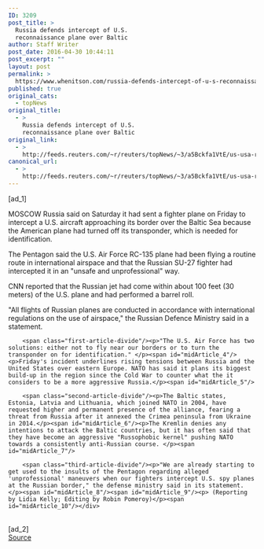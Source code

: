 ```yaml
---
ID: 3209
post_title: >
  Russia defends intercept of U.S.
  reconnaissance plane over Baltic
author: Staff Writer
post_date: 2016-04-30 10:44:11
post_excerpt: ""
layout: post
permalink: >
  https://www.whenitson.com/russia-defends-intercept-of-u-s-reconnaissance-plane-over-baltic/
published: true
original_cats:
  - topNews
original_title:
  - >
    Russia defends intercept of U.S.
    reconnaissance plane over Baltic
original_link:
  - >
    http://feeds.reuters.com/~r/reuters/topNews/~3/a5Bckfa1VtE/us-usa-russia-fighters-idUSKCN0XR07V
canonical_url:
  - >
    http://feeds.reuters.com/~r/reuters/topNews/~3/a5Bckfa1VtE/us-usa-russia-fighters-idUSKCN0XR07V
---
```

 [ad_1]
<br><div id="articleText">
<span id="midArticle_start"/>

<span class="focusParagraph" readability="5"><p><span class="articleLocation">MOSCOW</span> Russia said on Saturday it had sent a fighter plane on Friday to intercept a U.S. aircraft approaching its border over the Baltic Sea because the American plane had turned off its transponder, which is needed for identification.</p></span><span id="midArticle_0"/><p>The Pentagon said the U.S. Air Force RC-135 plane had been flying a routine route in international airspace and that the Russian SU-27 fighter had intercepted it in an "unsafe and unprofessional" way. </p><span id="midArticle_1"/><p>CNN reported that the Russian jet had come within about 100 feet (30 meters) of the U.S. plane and had performed a barrel roll.</p><span id="midArticle_2"/><p>"All flights of Russian planes are conducted in accordance with international regulations on the use of airspace," the Russian Defence Ministry said in a statement. </p><span id="midArticle_3"/>
        
        <span class="first-article-divide"/><p>"The U.S. Air Force has two solutions: either not to fly near our borders or to turn the transponder on for identification." </p><span id="midArticle_4"/><p>Friday's incident underlines rising tensions between Russia and the United States over eastern Europe. NATO has said it plans its biggest build-up in the region since the Cold War to counter what the it considers to be a more aggressive Russia.</p><span id="midArticle_5"/>
        
        <span class="second-article-divide"/><p>The Baltic states, Estonia, Latvia and Lithuania, which joined NATO in 2004, have requested higher and permanent presence of the alliance, fearing a threat from Russia after it annexed the Crimea peninsula from Ukraine in 2014.</p><span id="midArticle_6"/><p>The Kremlin denies any intentions to attack the Baltic countries, but it has often said that they have become an aggressive "Russophobic kernel" pushing NATO towards a consistently anti-Russian course. </p><span id="midArticle_7"/>
        
        <span class="third-article-divide"/><p>"We are already starting to get used to the insults of the Pentagon regarding alleged 'unprofessional' maneuvers when our fighters intercept U.S. spy planes at the Russian border," the defense ministry said in its statement.</p><span id="midArticle_8"/><span id="midArticle_9"/><p> (Reporting by Lidia Kelly; Editing by Robin Pomeroy)</p><span id="midArticle_10"/></div>
<br>[ad_2]
<br><a href="http://feeds.reuters.com/~r/reuters/topNews/~3/a5Bckfa1VtE/us-usa-russia-fighters-idUSKCN0XR07V">Source </a>